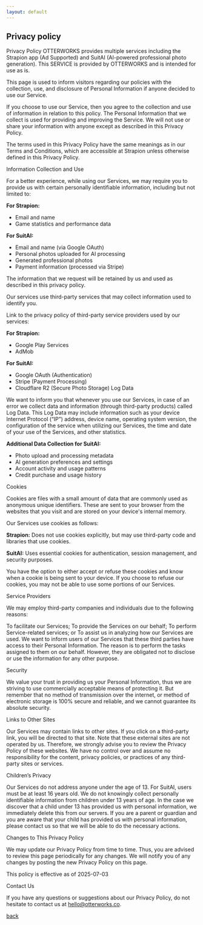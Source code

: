 ```yaml
---
layout: default
---
```


## Privacy policy

Privacy Policy
OTTERWORKS provides multiple services including the Strapion app (Ad Supported) and SuitAI (AI-powered professional photo generation). This SERVICE is provided by OTTERWORKS and is intended for use as is.

This page is used to inform visitors regarding our policies with the collection, use, and disclosure of Personal Information if anyone decided to use our Service.

If you choose to use our Service, then you agree to the collection and use of information in relation to this policy. The Personal Information that we collect is used for providing and improving the Service. We will not use or share your information with anyone except as described in this Privacy Policy.

The terms used in this Privacy Policy have the same meanings as in our Terms and Conditions, which are accessible at Strapion unless otherwise defined in this Privacy Policy.

Information Collection and Use

For a better experience, while using our Services, we may require you to provide us with certain personally identifiable information, including but not limited to:

**For Strapion:**
- Email and name
- Game statistics and performance data

**For SuitAI:**
- Email and name (via Google OAuth)
- Personal photos uploaded for AI processing
- Generated professional photos
- Payment information (processed via Stripe)

The information that we request will be retained by us and used as described in this privacy policy.

Our services use third-party services that may collect information used to identify you.

Link to the privacy policy of third-party service providers used by our services:

**For Strapion:**
- Google Play Services
- AdMob

**For SuitAI:**
- Google OAuth (Authentication)
- Stripe (Payment Processing)
- Cloudflare R2 (Secure Photo Storage)
Log Data

We want to inform you that whenever you use our Services, in case of an error we collect data and information (through third-party products) called Log Data. This Log Data may include information such as your device Internet Protocol (“IP”) address, device name, operating system version, the configuration of the service when utilizing our Services, the time and date of your use of the Services, and other statistics.

**Additional Data Collection for SuitAI:**
- Photo upload and processing metadata
- AI generation preferences and settings
- Account activity and usage patterns
- Credit purchase and usage history

Cookies

Cookies are files with a small amount of data that are commonly used as anonymous unique identifiers. These are sent to your browser from the websites that you visit and are stored on your device's internal memory.

Our Services use cookies as follows:

**Strapion:** Does not use cookies explicitly, but may use third-party code and libraries that use cookies.

**SuitAI:** Uses essential cookies for authentication, session management, and security purposes.

You have the option to either accept or refuse these cookies and know when a cookie is being sent to your device. If you choose to refuse our cookies, you may not be able to use some portions of our Services.

Service Providers

We may employ third-party companies and individuals due to the following reasons:

To facilitate our Services;
To provide the Services on our behalf;
To perform Service-related services; or
To assist us in analyzing how our Services are used.
We want to inform users of our Services that these third parties have access to their Personal Information. The reason is to perform the tasks assigned to them on our behalf. However, they are obligated not to disclose or use the information for any other purpose.

Security

We value your trust in providing us your Personal Information, thus we are striving to use commercially acceptable means of protecting it. But remember that no method of transmission over the internet, or method of electronic storage is 100% secure and reliable, and we cannot guarantee its absolute security.

Links to Other Sites

Our Services may contain links to other sites. If you click on a third-party link, you will be directed to that site. Note that these external sites are not operated by us. Therefore, we strongly advise you to review the Privacy Policy of these websites. We have no control over and assume no responsibility for the content, privacy policies, or practices of any third-party sites or services.

Children’s Privacy

Our Services do not address anyone under the age of 13. For SuitAI, users must be at least 16 years old. We do not knowingly collect personally identifiable information from children under 13 years of age. In the case we discover that a child under 13 has provided us with personal information, we immediately delete this from our servers. If you are a parent or guardian and you are aware that your child has provided us with personal information, please contact us so that we will be able to do the necessary actions.

Changes to This Privacy Policy

We may update our Privacy Policy from time to time. Thus, you are advised to review this page periodically for any changes. We will notify you of any changes by posting the new Privacy Policy on this page.

This policy is effective as of 2025-07-03

Contact Us

If you have any questions or suggestions about our Privacy Policy, do not hesitate to contact us at hello@otterworks.co.


[back](./)
